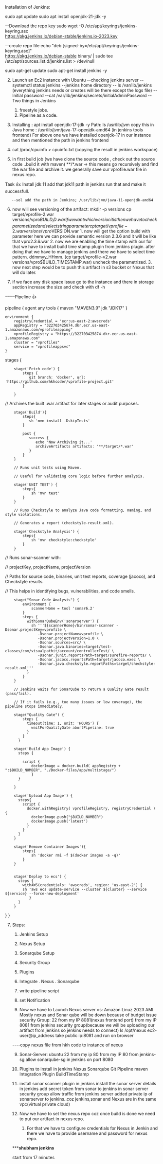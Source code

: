 

Installation of Jenkins:

sudo apt update 
sudo apt install openjdk-21-jdk -y

--Download the repo key
sudo wget -O /etc/apt/keyrings/jenkins-keyring.asc \
  https://pkg.jenkins.io/debian-stable/jenkins.io-2023.key

--create repo file
echo "deb [signed-by=/etc/apt/keyrings/jenkins-keyring.asc]" \
  https://pkg.jenkins.io/debian-stable binary/ | sudo tee \
  /etc/apt/sources.list.d/jenkins.list > /dev/null

sudo apt-get update
sudo apt-get install jenkins -y

2. Launch an Ec2 instance with Ubuntu
--checking jenkins server --systemctl status jenkins
--jenkins home directory -- ls /var/lib/jenkins (everything jenkins needs or creates will be there
except the logs file)
--Initial password --cat /var/lib/jenkins/secrets/initialAdminPassword
--Two things in Jenkins 
   1. freestyle jobs.
   2. Pipeline as a code.

3. Installing : apt install openjdk-17-jdk -y
   Path:   ls /usr/lib/jvm
   copy this in Java home : /usr/lib/jvm/java-17-openjdk-amd64 (in jenkins tools frontend)
   For above one we have installed openjdk-17 in our instance and then mentioned the path in jenkins
   frontend

  4. cat /proc/cpuinfo > cpuinfo.txt (copying the result in jenkins workspace) 

  5. in first build job (we have clone the source code , check out the source code ..build it with maven)
   **/*.war -> this means go recursively and find the war file and archive it.
   we generally save our vprofile.war file in nexus repo.

   Task 👍:
       Install jdk 11
       add that jdk11 path in jenkins
       run that and make it successfull.

       --sol add the path in Jenkins; /usr/lib/jvm/java-11-openjdk-amd64
      
   6. now will see versioning of the artifact:
     mkdir -p versions
     cp target/vprofile-2.war versions/vpro$BUILD_ID.war
     if we want which version it is then we have to check parametized and select string parameter
     cp target/vprofile-2.war versions/vpro$VERSION.war
     1. now will get the option build with parameter
        here we can provide semantic version 2.3.6 and it will be like that vpro2.3.6.war
     2. now we are enabling the time stamp with our for that we have to install build time stamp
        plugin from jenkins plugin. after doing that we have to manage jenkins and there we have to select time pattern. ddmmyy_HHmm. (cp target/vprofile-v2.war versions/vpro$BUILD_TIMESTAMP.war)
        uncheck the parametrized.
     3. now next step would be to push this artifact in s3 bucket or Nexus that will do later.

   7. if we face any disk space issue go to the instance and there in storage section increase the size and check with df -h 



-----Pipeline 👍

pipeline {
    agent any
    tools {
        maven "MAVEN3.9"
        jdk "JDK17"
    }


    environment {
        registryCredential = 'ecr:us-east-2:awscreds'
        appRegistry = "322703425874.dkr.ecr.us-east-1.amazonaws.com/vprofileappimg"
        vprofileRegistry = "https://322703425874.dkr.ecr.us-east-1.amazonaws.com"
        cluster = "vprofiles"
        service = "vprofileappsvc"
    }
  stages {
   
        stage('Fetch code') {
            steps {
               git branch: 'docker', url: 'https://github.com/hkhcoder/vprofile-project.git'
            }

        }

//    Archives the built .war artifact for later stages or audit purposes.

        stage('Build'){
            steps{
               sh 'mvn install -DskipTests'
            }

            post {
               success {
                  echo 'Now Archiving it...'
                  archiveArtifacts artifacts: '**/target/*.war'
               }
            }
        }

        // Runs unit tests using Maven.

        // Useful for validating core logic before further analysis.

        stage('UNIT TEST') {
            steps{
                sh 'mvn test'
            }
        }

        // Runs Checkstyle to analyze Java code formatting, naming, and style violations.

        // Generates a report (checkstyle-result.xml).

        stage('Checkstyle Analysis') {
            steps{
                sh 'mvn checkstyle:checkstyle'
            }
        }

// Runs sonar-scanner with:

// projectKey, projectName, projectVersion

// Paths for source code, binaries, unit test reports, coverage (jacoco), and Checkstyle results.

// This helps in identifying bugs, vulnerabilities, and code smells.

        stage("Sonar Code Analysis") {
            environment {
                scannerHome = tool 'sonar6.2'
            }
            steps {
              withSonarQubeEnv('sonarserver') {
                sh '''${scannerHome}/bin/sonar-scanner -Dsonar.projectKey=vprofile \
                   -Dsonar.projectName=vprofile \
                   -Dsonar.projectVersion=1.0 \
                   -Dsonar.sources=src/ \
                   -Dsonar.java.binaries=target/test-classes/com/visualpathit/account/controllerTest/ \
                   -Dsonar.junit.reportsPath=target/surefire-reports/ \
                   -Dsonar.jacoco.reportsPath=target/jacoco.exec \
                   -Dsonar.java.checkstyle.reportPaths=target/checkstyle-result.xml'''
              }
            }
        }

        // Jenkins waits for SonarQube to return a Quality Gate result (pass/fail).

        // If it fails (e.g., too many issues or low coverage), the pipeline stops immediately.

        stage("Quality Gate") {
            steps {
              timeout(time: 1, unit: 'HOURS') {
                waitForQualityGate abortPipeline: true
              }
            }
          }

        stage('Build App Image') {
          steps {
       
            script {
                dockerImage = docker.build( appRegistry + ":$BUILD_NUMBER", "./Docker-files/app/multistage/")
                }
          }
    
        }

        stage('Upload App Image') {
          steps{
            script {
              docker.withRegistry( vprofileRegistry, registryCredential ) {
                dockerImage.push("$BUILD_NUMBER")
                dockerImage.push('latest')
              }
            }
          }
        }

        stage('Remove Container Images'){
            steps{
                sh 'docker rmi -f $(docker images -a -q)'
            }
        }


        stage('Deploy to ecs') {
          steps {
            withAWS(credentials: 'awscreds', region: 'us-east-2') {
            sh 'aws ecs update-service --cluster ${cluster} --service ${service} --force-new-deployment'
               }
          }
        }

  }
}

7. Steps:

   1. Jenkins Setup
   2. Nexus Setup
   3. Sonarqube Setup
   4. Security Group
   5. Plugins
   6. Integrate
     . Nexus
     . Sonarqube
   7. write pipeline script
   8. set Notification

   8. Now we have to Launch Nexus server
      os: Amazon Linuz 2023 AMI
      Mostly nexus and Sonar qube will be down because of budget issue
      security Group: 22 from my IP
                      8081(nexus frontend port) from my IP
                      8081 from jenkins security group(because we will be uploading our artifact from jenkins so jenkins needs to connect)
                      ls /opt/nexus
                      ec2-user@ip_address
                      take public ip:8081 and run on browser

     ----copy nexus file from hkh code to instance of nexus


     9. Sonar-Server:
        ubuntu
        22 from my ip
        80 from my IP
        80 from jenkins-sg 
        allow sonarqube-sg in jenkins on port 8080
       


    10. Plugins to install in jenkins
        Nexus
        Sonarqube
        Git
        Pipeline maven Integration Plugin
        BuildTimeStamp
        

     11. install sonar scanner plugin in jenkins
         install the sonar server details in jenkins
         add secret token from sonar to jenkins
         in sonar server security group allow traffic from jenkins server
         added private ip of sonarserver to jenkins..coz jenkins,sonar and Nexus
         are in the same vpc(virtual private cloud)
         
      12. Now we have to set the nexus repo coz once build is 
          done we need to put our artifact in nexus repo.
          1. For that we have to configure credentials for
          Nexus in Jenkin and there we have to provide username 
          and password for nexus repo.

    ***************shubham jenkins************

    start from 17 minutes  

          


      


                              



   
  












